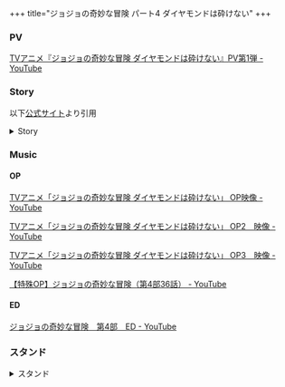 +++
title="ジョジョの奇妙な冒険 パート4 ダイヤモンドは砕けない"
+++

### PV

[TVアニメ『ジョジョの奇妙な冒険 ダイヤモンドは砕けない』PV第1弾 - YouTube](https://www.youtube.com/watch?v=NLZP_z2PxCw)

### Story

  

以下[公式サイト](https://jojo-animation.com/du/story/)より引用

  

<details>

<summary>Story</summary>

  

#### 13 やばいものを拾ったっス！

◆脚本:猪爪慎一　◆絵コンテ:吉田泰三　◆演出：藤本ジ朗  

◆作画監督：CHA MYOUNG JUN

  

音石明を捕まえ、弓と矢を無事に回収することができた仗助たち。事件は無事解決し杜王町には平和が戻るが、仗助には大きな問題が―。未だに打ち解けられない父、ジョセフとの関係だ。遠くから母を見るだけという条件で自宅まで連れて行こうとするのだが、耳は遠いわ、勝手に違う方向へ向かうバスに乗ろうとするわと振りまわされてばかり。しかもジョセフは、近くにスタンド使いがいると言いだして―。

  

#### 14 漫画家のうちへ遊びに行こう その１

◆脚本:小林靖子　◆絵コンテ・演出:津田尚克　◆演出:加藤敏幸／ソエジマヤスフミ／朝木幸彦  

◆作画監督:仲敷沙織／千葉山夏恵／渡邊葉留／木下由衣

  

大人気漫画「ピンクダークの少年」の作者、岸辺露伴が杜王町に住んでいると知って自宅にサインをもらいに行く康一と間田。中から出てきた露伴はサインすることを快諾してくれただけでなく、仕事場を見学するよう家の中へと招き入れてくれて康一たちは大興奮！しかしリアリティを追及する露伴の度を超えた行動に、康一は次第に恐怖を覚えはじめ―。

  

#### 15 漫画家のうちへ遊びに行こう その２

◆脚本:小林靖子　◆絵コンテ:ソエジマヤスフミ　◆演出:松林唯人  

◆作画監督:ムラオミノル／芦谷耕平／SHIN HYUNG WOO

  

いつの間にか露伴の自宅前にやってきていた康一がおそるおそる家の中に入ると、そこにはものすごいスピードで漫画を描く露伴の姿があった。昨日、康一の体験を読んだことで創作意欲が掻き立てられ、漫画を描きたくて描きたくてしょうがないというのだ。ヘブンズ・ドアーの能力でまたも康一を本に変えた露伴が、ページを破り取ろうとしたその時、玄関に予期せぬ人物が現れる！

  

#### 16  「狩りハンティング」に行こう！

◆脚本:ヤスカワショウゴ　◆絵コンテ・演出:古川順康　◆作画監督:関川成人

  

突然、承太郎からハンティングに誘われた仗助。その目的は、音石明によってスタンド能力を身に付けた「ネズミ」を狩りに行くというものだった。仗助たちが、ネズミが射られた用水路にやってくると、そこには煮こごりのような状態で固められた何十匹ものネズミの異様な死体が！自分たちが追っているネズミの仕業と考え排水溝の先へと進むと、それは農家の 下水へとつながっていて…。

  

#### 17 岸辺露伴の冒険

◆脚本:猪爪慎一　◆絵コンテ・演出:嶌田惣一　◆作画監督:矢吹智美

  

康一と露伴は奇妙な光景を目にしていた。目の前に、地図にはない謎の小道があるのだ。この道がいったいどこへ続くのか…ふたりが進んでみるとそこは空き家や電気の切れた自動販売機、地図に載っていない曲がり角や道が広がっていた。不思議に思う康一たちだが、そこで更なる異変に気づく。何度やっても右左右と曲がっている最初の場所に戻ってきてしまうのだ。露伴は何者かにスタンド攻撃を受けているのではと考えるのだが―。

  

#### 18 「重ちー」の収穫ハーヴェスト その１

◆脚本：ふでやすかずゆき　◆絵コンテ・演出：長田絵里  

◆作画監督：芦谷耕平／宝谷幸稔／立花希望／仲敷沙織／渡邊葉留／糸井　恵／SHIN HYUNG WOO

  

貯金がなくなり頭を抱える仗助の前に1円玉を持った小型のスタンドが現れた。驚いた仗助がその後を追いかけていくと、そこには新たなスタンド使い、矢安宮重清（重ちー）の姿が！自身のスタンド、ハーヴェストを使って町中に落ちている小銭を集めているという重ちーの行動に感心した仗助は、ハーヴェストを使ったあることを思いつく。

  

#### 19 「重ちー」の収穫ハーヴェスト その２

◆脚本：ふでやすかずゆき　◆絵コンテ：永居慎平　◆演出：KIM MIN SUN／波多正美  

◆作画監督：KIM BO KYONG／RYU SUNG CHOL／LEE BANG WON／YANG JEONG HEE

  

５００万円の当選宝くじを手に入れ銀行へ換金にやってきた仗助たちだったが、その当選くじが本当に仗助たちのものか行員に怪しまれてしまう。自分たちで買ったとしらを切る仗助だが、宝くじの裏には仗助たちとは別の人物の名前と電話番号が書いてあると指摘され、さらに行員はその番号に電話をかけ始めた！言い逃れできない状況に追い込まれた仗助は、ある行動に出るのだが―。

  

#### 20 山岸由花子はシンデレラに憧れる

◆脚本:ヤスカワショウゴ　◆絵コンテ:藤本ジ朗／津田尚克　◆演出:藤本ジ朗  

◆作画監督:CHA MYOUNG JUN

  

康一にまったく振り向いてもらえないことに落ち込んでいた由花子は、とある店の前で足を止める。エステ「シンデレラ」、その店は普通のエステとは違い「幸福の顔」を作るという変わった店だった。エステティシャンの辻彩に「愛と出会う顔」にしてもらった由花子が町に出ると、さっそく康一に遭遇。しかも、いつもと様子が違ってとてもいい委囲気に…。これまでの人生で最高の幸せを感じる由花子だったが、その効果は30分しか持たず…。

  

#### 21 吉良吉影は静かに暮らしたい その１

◆脚本:小林靖子　◆絵コンテ:古川順康　◆演出:EUM SANGYONG　◆作画監督:KIM EUNSUN

  

行きかう人々で賑わう昼時の町中、吉良吉影は女子社員の誘いを断ってパン屋でサンドイッチを買うと公園で1人、ランチを楽しんでいた。そこへ通りかかった重ちーは誤って自分のサンドイッチと吉良のサンドイッチの袋を取り違えてしまう。それに気づき、血相を変え重ちーを追いかける吉良。実は、吉良の袋の中にはサンドイッチではない別のものが入っていて―。

  

#### 22 吉良吉影は静かに暮らしたい その２

◆脚本:小林靖子　◆絵コンテ:加藤敏幸　◆演出:江副仁美  

◆作画監督:渡邊葉留／千葉山夏恵／木下由衣／糸井恵／横山謙次

  

吉良吉影は杜王町に潜んでいた殺人鬼であり、そしてスタンド使いでもあった。自身の秘密を知った重ちーを消そうとする吉良にハーヴェストで応戦する重ちーだったが、吉良のスタンド、キラークイーンの特殊能力により瀕死の重傷を負ってしまう。一瞬の隙をつき、吉良の前から逃げることに成功した重ちーはクレイジー・ダイヤモンドに傷を治してもらうため、そして吉良の脅威を知らせるため仗助の元へ向かう。

  

#### 23 シアーハートアタック その１

◆脚本:ヤスカワショウゴ　◆絵コンテ:嶌田惣一　◆演出:村田光  

◆作画監督:石本峻一／芦谷耕平／飯飼一幸／SHIN HYUNG WOO

  

ボタンの持ち主を探していた承太郎と康一は靴のムカデ屋で殺人鬼・吉良吉影のスタンドが放つ第２の爆弾「シアーハートアタック」に遭遇する。康一は逃げる吉良を追おうとするが、承太郎はそれよりも再び攻撃する隙を狙っているであろうシアーハートアタックを警戒するよう促す。まずは犯人を確保すべきと考えた康一は慎重な行動をとる承太郎に納得がいかない。しかし、次の瞬間、シアーハートアタックが康一に取り付き―！

  

#### 24 シアーハートアタック その２

◆脚本:ヤスカワショウゴ　◆絵コンテ:嶌田惣一　◆演出:ソエジマヤスフミ  

◆作画監督:石本峻一／渡邊葉留／宝谷幸稔／仲敷沙織

  

進化したエコーズＡＣＴ３の能力でシアーハートアタックを重くし、なんとか難を逃れた康一だったが、そこへ殺人鬼・吉良吉影が姿を現す！ついに目の前に現れた殺人鬼に強い怒りを感じた康一はＡＣＴ３で吉良に対抗するが、まったく歯が立たない。公衆の面前で恥をかかされたことに気がおさまらない吉良は、康一に容赦ない攻撃を浴びせるのだが…。

  

#### 25 アトム・ハート・ファーザー

◆脚本:猪爪慎一　◆絵コンテ・演出:長田絵里  

◆作画監督：CHA MYOUNG JUN／SEO JUNG HA

  

吉良吉影の手がかりを得るため、かつて吉良が住んでいた家を調査する仗助たち。それといった特徴のない吉良だが、承太郎は家の中の物から高い知能と能力を隠すため、わざと自分の長所や短所を人前に出さない男だと分析する。それと同時に、長年切った爪とそのデータを机の引き出しに保管しているのを発見。仗助たちは平凡な男の異常な趣味を目の当たりにし、不気味さを感じていた。すると、ふいに机上にあるポラロイドがひとりでにシャッターを切って…。

  

#### 26 ジャンケン小僧がやって来る!

◆脚本:ふでやすかずゆき　◆絵コンテ:ソエジマヤスフミ　◆演出:KIM MIN SUN  

◆作画監督:RYU SEUNG CHEOL／KIM BO KYOUNG／KIM EUM SUN／LEE BANG WON  KWON HYEOK JEONG

  

弓と矢を奪い仗助たちの元から逃走した吉良吉廣は、息子の吉影を守るため味方となるスタンド使いを探していた。矢に射抜きたいものを選べと告げると、矢はある人物を差す―。その頃、吉良吉影を追う露伴は杜王駅前で通勤中の会社員の写真を撮影していた。吉良が誰かとすり替わったのであればそいつとして通勤していると考えたのだ。吉良がその家族を消し去る前に見つけたいと願う露伴。そこに突然、少年がジャンケンをしてほしいと声をかけてきた。

  

#### 27 ぼくは宇宙人

◆脚本:ふでやすかずゆき　◆絵コンテ:津田尚克　◆演出:津田尚克／朝木幸彦  

◆作画監督:LEE BANG WON／KWON HYEOK JUNG／RYU SEUNG CHUL  芦谷耕平／仲敷沙織／渡邊葉留／横山謙次

  

顔を奪い、川尻浩作として生活を始めた吉良だが、自分の本性を隠したまま生活をすることにいらだちを覚え始めていた。道行く女性を見ては自分の本性を打ち明けたい、その細い首を絞め殺してみたい…という衝動を懸命に抑える吉良。しかし、川尻の妻・しのぶの首筋を見た瞬間、殺人衝動に駆られて―！一方、仗助たちは杜王町の外れの麦畑でミステリー・サークルに倒れた不思議な男を発見する。

  

#### 28 ハイウェイ・スター その１

◆脚本:ふでやすかずゆき　◆絵コンテ・演出:玉村仁　◆演出協力:津田尚克／加藤敏幸／朝木幸彦  

◆作画監督:千葉山夏恵／渡邊葉留／大高雄太／横山謙次／仲敷沙織／SHIN HYUNG WOO／芦谷耕平

  

チンチロリン勝負でイカサマがおこなわれていると感じた露伴は自身の小指にペンを突き立てる！次の勝負で仗助のイカサマを見破れなければ、２００万円でクレイジー・ダイヤモンドに治療を頼んでやるが、イカサマの正体を見つけたときは、仗助の小指を貰うという露伴。さらに、取り立て人として玉美を呼び出し、心の錠前で、仗助がイカサマをしないという逃げ道も封じる！！

  

#### 29 ハイウェイ・スター その２

◆脚本:ふでやすかずゆき　◆絵コンテ:古川順康　◆演出:村田光  

◆作画監督:芦谷耕平／木下由衣／千葉山夏恵／仲敷沙織／渡邊葉瑠／SHIN HYUNG WOO  横山謙次／大高雄太／西位輝実／石本峻一／馬場充子

  

露伴に窮地を救われた仗助は、謎の足跡型スタンドの本体を探す。どこまでも追ってくるスタンドをバイクで振り切り、康一に電話をしてエコーズで敵本体を探してもらおうと考えるが、仗助の匂いを覚えたスタンドは大まかな位置をつかんで仗助の傍へ現れるため、時速６０キロ以下に減速する事すらできない。何とか携帯電話を入手し康一へ連絡を取ることに成功するが、気が付くと目の前には海が迫っていて―！

  

#### 30 猫は吉良吉影が好き

◆脚本:猪爪慎一／ふでやすかずゆき　◆絵コンテ:嶌田惣一  

◆演出:藤原潤／ソエジマヤスフミ／江副仁美／佐々木勅嘉／朝木幸彦／西島圭祐  

◆作画監督:CHA MYOUNG JUN／KIM KANG WON／芦谷耕平／千葉山夏恵／横山謙次  SHIN HYUNG WOO

  

ある朝、しのぶから地下室で喉に大きな穴が開いたブリティッシュ・ブルー種の猫を見つけたという話を聞いた川尻。あの『矢』で射抜かれた猫なのではないかと考えた川尻が地下室へ様子を見に行くと、そこには死んだ猫の姿があった。猫に恐怖したしのぶがホウキを振り回した際に倒したビンの破片で喉を切って死んでしまったようだ。川尻は家の庭に猫を埋葬してやるのだが、翌日、猫を埋めた場所からは怪しげな植物が生えて…。

  

#### 31 7月15日(木) その１

◆脚本:小林靖子　◆絵コンテ:長田絵里／ソエジマヤスフミ／吉田泰三  

◆演出:長田絵里／ソエジマヤスフミ／津田尚克  

◆作画監督:仲敷沙織／SHIN HYUNG WOO／飯飼一幸／千葉山夏恵／横山謙次／芦谷耕平

  

行方不明となった吉良吉影の姿を探していた吉廣は川尻浩作を発見する。間違いなく息子の吉影だと確信した吉廣は川尻に近づこうとするが、その後ろには川尻をビデオで隠し撮りする早人の姿が！露伴や承太郎たちも吉影を捜索している中、このままでは見つかってしまうと考えた吉廣はある行動に出る。一方、登校中の仗助と億泰は道端で双眼鏡に変身した未起隆に遭遇。使われていない鉄塔を見てくれと言われ、双眼鏡を覗くと、そこには鉄塔の上で生活する男がいた！

  

#### 32 7月15日(木) その２

◆脚本:小林靖子　◆絵コンテ:長田絵里／ソエジマヤスフミ／吉田泰三  

◆演出:長田絵里／ソエジマヤスフミ／津田尚克  

◆作画監督:仲敷沙織／千葉山夏恵／馬場充子／西位輝実／石本峻一／芦谷耕平／飯飼一幸  木下由衣／横山謙次／CHA MYOUNG JUN／SHIN HYUNG WOO

  

火事の修理と見積もりのため、露伴の家に一級建築士の乙雅三がやってきた。露伴は家の中に乙を招き入れるが、乙のとる奇怪な行動に興味を惹かれる。その頃、仗助は鉄塔に捕らわれてしまった未起隆を助けるため、再び鉄塔内で鋼田一と対峙していた。しかし、鉄塔の構造を熟知した鋼田一は仗助の攻撃を余裕でかわすと、今度は思いもよらぬ攻撃を仕掛けてきて…。

  

#### 33 7月15日(木) その３

◆脚本:小林靖子　◆絵コンテ:ソエジマヤスフミ／吉田泰三  

◆演出:ソエジマヤスフミ／藤本ジ朗／江副仁美  

◆作画監督:西位輝実／馬場充子／石本峻一／芦谷耕平／木下由衣／千葉山夏恵／仲敷沙織  SHIN HYUNG WOO／CHA MYOUNG JUN／横山謙次／飯飼一幸

  

乙雅三の背中を見たことで露伴はスタンドのチープ・トリックに取り憑かれてしまった。チープ・トリックへの攻撃はそのまま本体である露伴自身に返ってきてしまうため、むやみに攻撃することもできず、露伴は窮地に立たされる。そして、康一を探していた仗助と噴上の前にあらゆるものを紙にして閉じ込めるスタンド・エニグマを持つ少年が現れる。エニグマの少年がポケットから取り出した紙にはあるものが隠されていて…。

  

#### 34 7月15日(木) その４

◆脚本:小林靖子　◆絵コンテ:吉田泰三　◆演出:藤本ジ朗／江副仁美  

◆作画監督:CHA MYOUNG JUN／千葉山夏恵／SHIN HYUNG WOO／芦谷耕平  仲敷沙織／西位輝実／石本峻一／馬場充子

  

チープ・トリックの攻撃に困り果て、自宅に康一を呼び出し助けを求める露伴だったが、スタンドが取り憑いた背中をどうしても見せようとしない露伴の姿に、康一はからかわれているのではないかと不信感を抱き、怒って帰ってしまう。チープ・トリックに屈辱を味わわされ怒りに震える露伴は、意を決して自宅を出て杜王グランドホテルに向かうことにする。しかし、それは背中を見られる危険性のある過酷なものだった！

  

#### 35 アナザーワン バイツァ・ダスト その１

◆脚本:ヤスカワショウゴ　◆コンテ:加藤敏幸　◆演出:加藤敏幸／村田光  

◆作画監督:石本峻一／馬場充子／西位輝実／仲敷沙織／木下由衣／横山謙次  芦谷耕平／飯飼一幸／SHIN HYUNG WOO／CHA MYOUNG JUN

  

追い詰められた川尻浩作は、早人を手にかけてしまった。事故に見えるよう早人を殺害したが、露伴たちが早人の存在に気づき、明日にも川尻家を調べに来ようとしているという最悪のタイミングだった。このままでは、正体がバレる、捕まってしまう―！絶望の淵に追い詰められた川尻だったが、突如、吉廣の持っていた矢が川尻を突き刺して―！

  

#### 36 アナザーワン バイツァ・ダスト その２

◆脚本:ヤスカワショウゴ　◆コンテ:加藤敏幸／津田尚克　◆演出:江島泰男／西島圭祐  

◆作画監督:小美野雅彦／千葉山夏恵／仲敷沙織／芦谷耕平／石本峻一／馬場充子／西位輝実

  

キラークイーン第３の能力「バイツァ・ダスト」によって岸辺露伴を爆破し、同じ朝に戻ってきたということを聞かされた早人は、キラ・ヨシカゲを倒せるのは露伴のような「能力を持つ者」だけだと思い、露伴を死なせずにキラのことを伝えようとする。しかし、一度起こった運命の結果は変わらない。早人が露伴に会わなくても露伴は爆発してしまう。キラ・ヨシカゲを倒せないのかと苦しむ早人の目の前に、さらなる人物が現れ…。

  

#### 37 クレイジー・Dダイヤモンド は砕けない その１

◆脚本:ふでやすかずゆき　◆コンテ:古川順康　◆演出:ソエジマヤスフミ／長田絵里  

◆作画監督:横山謙次／SHIN HYUNG WOO／CHA MYOUNG JUN／芦谷耕平  千葉山夏恵／木下由衣／飯飼一幸

  

ストレイ・キャットの空気弾で吉良を殺そうとした早人の作戦は失敗に終わった。早人が何度も同じ朝を往復していると察した吉良は、露伴の他にも何人かを吹き飛ばしている、そしてこれ以上同じ朝に早人を戻らせることは危険だと思い、今回でバイツァ・ダストを解除しようと考える。「運命は」自分に味方してくれていると確信した吉良だったが、そこにある人物が現れた。

  

#### 38 クレイジー・Dダイヤモンド は砕けない その２

◆脚本:ふでやすかずゆき　◆コンテ:追崎史敏　◆演出:加藤敏幸／村田光／津田尚克  

◆作画監督:西位輝実／石本峻一／馬場充子／仲敷沙織／芦谷耕平／横山謙次  SHIN HYUNG WOO／CHA MYOUNG JUN

  

キラークイーンとストレイ・キャットの攻撃によって追い詰められた仗助と早人は接近戦に持ち込むため近くの民家に逃げ込むが、そこへ空気弾が壁をすり抜け入り込んできた。灰皿の灰をまき、空気弾を視認できる状況にすることでかわそうとする仗助だったが、なぜか空気弾は仗助を追いかけてくる！外から見えるはずがないのに確実に仗助を狙っている空気弾に仗助と早人は動揺する―。

  

#### 39 さよなら杜王町-黄金の心

◆脚本:小林靖子　◆絵コンテ・演出:津田尚克  

◆作画監督:西位輝実／石本峻一／馬場充子／仲敷沙織／芦谷耕平／横山謙次  木下由衣／SHIN HYUNG WOO／CHA MYOUNG JUN

ついに仗助たちは吉良を追い詰めた！承太郎たちも集まり、絶望の淵に立たされた吉良だったが、それでもなお、助けにやってきた救急隊員の女性にバイツァ・ダストを仕掛け、時間を吹き飛ばそうする。自ら女性に自分の正体を明かすことでバイツァ・ダストの発動条件を満たした吉良は、キラークイーンのスイッチを押す！杜王町の未来をかけた最終決戦、いよいよ決着―！

  

</details>

  

### Music

#### OP

[TVアニメ「ジョジョの奇妙な冒険 ダイヤモンドは砕けない」 OP映像 - YouTube](https://www.youtube.com/watch?v=FrI_31R-EfM)

  

[TVアニメ「ジョジョの奇妙な冒険 ダイヤモンドは砕けない」 OP2　映像 - YouTube](https://www.youtube.com/watch?v=bFFtHGDGpXc)

  

[TVアニメ「ジョジョの奇妙な冒険 ダイヤモンドは砕けない」 OP3　映像 - YouTube](https://www.youtube.com/watch?v=Zx_rFZhJCB0)

  

[【特殊OP】ジョジョの奇妙な冒険（第4部36話） - YouTube](https://www.youtube.com/watch?v=HTLBxE0_v8c)

#### ED

[ジョジョの奇妙な冒険　第4部　ED - YouTube](https://www.youtube.com/watch?v=sHCkAJn_G5A)

  
  

### スタンド

  

<details>

<summary>スタンド</summary>

  

#### クレイジーダイヤモンド

破壊力AスピードA射程距離D持続力B精密操作性B成長性C\

仗助のスタンド。壊れたものに触れると元の形に「直す」能力をもつが、既に死んでしまった生命等は直せない。また、仗助自身の傷を癒すこともできない。承太郎のスタープラチナにも匹敵する強力なパワーとスピードを持つ。\

[公式](https://jojo-portal.com/anime/du/character/01/)

  

#### ハーミットパープル

破壊力DスピードC射程距離D持続力A精密操作性D成長性E\

ジョセフのスタンド。茨のような植物の形をしており、透視や調査などで対象を写す遠隔視能力を持つ。スタンドをロープのように延ばして攻撃したり、物を絡め取ったり、移動に利用したりすることも可能。\

[公式](https://jojo-portal.com/anime/du/character/06/)

  
  

#### ヘブンズ・ドアー

破壊力DスピードB射程距離B持続力B精密操作性C成長性A→B\

露伴のスタンド。対象を本にする能力をもつ。本には相手のこれまでの人生全てが書かれており、ページを破ったり、ページに任意の文章を書き込むことで行動を制限・操作することができる。\

[公式](https://jojo-portal.com/anime/du/character/04/)

  
  

#### ラット

破壊力BスピードC射程距離D持続力B精密操作性E成長性C\

ネズミ(虫喰い)のスタンド。砲台型をしており、物や生物はもちろんスタンドさえも溶かす毒針を発射し攻撃する。針自体の威力はさほどではないが、触れただけで物をドロドロに溶かしてしまうほどの強力な毒をもつ。\

[公式](https://jojo-portal.com/anime/du/character/24/)

  
  

#### スタープラチナ

破壊力AスピードA射程距離C持続力A精密操作性A成長性A\

承太郎のスタンド。パワー・スピード・精密動作性など、基本的な能力が桁違いに優れている。DIOとの闘いにおいて時を止める能力に目覚め、最強のスタンドと言える。\

[公式](https://jojo-portal.com/anime/du/character/05/)

  
  

#### エコーズ ACT1

破壊力EスピードE射程距離B持続力B精密操作性C成長性A

###### ハーヴェスト

破壊力EスピードB射程距離A持続力A精密操作性E成長性C\

重ちーのスタンド。約500体からなる小さな群体型。遠隔操作が可能であり、広域での物の探索、収集に長けている。1体1体の破壊力は低いものの、小型で見つかりにくく数が多いため、攻撃面でもかなり強力。その能力ゆえに様々な使い方が可能である。\

[公式](https://jojo-portal.com/anime/du/character/11/)

  
  

#### シンデレラ

破壊力DスピードC射程距離C持続力C精密操作性A成長性C\

辻彩のスタンド。肉体のイメージを変換し、人相や運勢を操る能力を持つ。しかし、その能力は30分しかもたず、運勢を持続させるには30分ごとに特別な口紅を塗らねばならない。怠ると運勢を固定するエネルギーが消えパーツが崩壊してしまう。\

[公式](https://jojo-portal.com/anime/du/character/14/)

  

#### キラークイーン

破壊力AスピードB射程距離D持続力B→C精密操作性B成長性A\

吉良吉影のスタンド。触れた物をどんな物でも爆弾にすることができ、好きな時にスイッチを入れるだけで対象は爆発する。跡形もなく爆破されるため、証拠を残さずに人を殺すこともできる、恐ろしいスタンド。\

[公式](https://jojo-portal.com/anime/du/character/32/)

  

#### シアーハートアタック

破壊力AスピードC射程距離A持続力A精密操作性E成長性A\

キラークイーンの左手から発射される遠隔自動操縦型のスタンド。温度を感知して自動的に対象を追尾し、接触すると相手を爆破する。温度の高い方を優先的に追撃する特性を持つ。強固な防御力を持っており、スタープラチナの力でも破壊することができない。\

[公式](https://jojo-portal.com/anime/du/character/32/)

  
  

#### エコーズ ACT3

破壊力BスピードB射程距離C持続力B精密操作性C成長性A\

エコーズの最終形態で、これまでと異なり子供のような姿をした人型のスタンド。自意識を持って会話が可能だが、その言葉遣いは非常に荒っぽい。対象を重くする能力をもち、その効果は康一が近づけば近づくほど強くなる。\

[公式](https://jojo-portal.com/anime/du/character/02/)

  
  

#### ザ・ハンド

破壊力BスピードB射程距離D持続力C精密操作性C成長性C\

億泰のスタンド。右手で掴んだ物を空間ごと削り取る能力をもつ。削り取られたものがどこに行くのかは億泰にすらもわからない。空間を削り取ることで、自分や相手を瞬間移動させることも可能。\

[公式](https://jojo-portal.com/anime/du/character/03/)

  

#### アトム・ハート・ファーザー

破壊力EスピードE射程距離？持続力A精密操作性E成長性E\

吉良吉廣のスタンド。吉廣が写った写真の空間を支配し、写真のフレーム内に映ったものを攻撃すると現実世界でも攻撃される。内側からフレームを破壊、突破することは不可能であり、また外側からの干渉が一切できない。\

[公式](https://jojo-portal.com/anime/du/character/31/)

  

#### アース・ウィンド・アンド・ファイヤー

破壊力CスピードC射程距離？持続力A精密操作性C成長性C\

未起隆のスタンド。変身できる能力を持つ。大抵の物には変身できるが、複雑な機械や自分以上の力の出るものにはなれない。また、地球人の顔がみんな同じに見えるため、人の顔マネ、変装もできない。\

[公式](https://jojo-portal.com/anime/du/character/12/)

  
  

#### ハイウェイ・スター

破壊力CスピードB射程距離A持続力A精密操作性E成長性C\

噴上裕也のスタンド。幻影を見せる部屋に入り込んだ者の匂いを覚えると、時速60キロで追跡し、捕まえた相手の養分を吸い取る。一度匂いを覚えるとどこまでも追いかけてくる。通常は人型をしているが、追跡時には足跡のような形に姿を変える。\

[公式](https://jojo-portal.com/anime/du/character/26/)

  

#### スーパーフライ

破壊力EスピードE射程距離？持続力A精密操作性E成長性E\

鉄塔そのものがスタンドになった自立型スタンド。鉄塔内に入ると、次の誰かが鉄塔に入るまで外に出ることができない。無理に出ようとすると体が鉄塔の一部となってしまう。鉄塔にダメージを与えると「エネルギー保存の法則」により、攻撃した者にそのエネルギーが返ってくるため破壊することが不可能である。\

[公式](https://jojo-portal.com/anime/du/character/28/)

  

#### ストレイ・キャット

元は吉良吉廣に矢で射ぬかれたブリティッシュ・ブルー種の猫。仮死状態で埋葬されたのち、猫草として生き返る。空気を自由に操作するスタンド能力を持ち、空気を弾丸のように発射したり、周辺の空気を操作して真空状態にしたりできる。\

[公式](https://jojo-portal.com/anime/du/character/27/)

  
  

#### エニグマ

破壊力EスピードE射程距離C持続力A精密操作性C成長性C\

宮本輝之輔のスタンド。あらゆるものを紙にして閉じ込める能力を持つ。物であれば無条件で閉じ込められるが、人間の場合は、恐怖したときに無意識にみせる「恐怖のサイン」を見つけなければ閉じ込めることができない。対象物は紙を開くと外に出せる。\

[公式](https://jojo-portal.com/anime/du/character/29/)

  
  
  

#### チープ・トリック

破壊力EスピードE射程距離E持続力A精密操作性E成長性E\

背中におぶさって耳元で絶えず話しかけてくる。スタンド自体に殺傷能力はなく、取り憑いた人物をノイローゼにして背中を見せるように仕向け、本体の背中を見た人物に新たに取り憑く際に、本体から精気を奪うのが目的。スタンドを攻撃すると本体も攻撃を受けるため、力ずくで撃退するのは非常に困難である。\

[公式](https://jojo-portal.com/anime/du/character/30/)

  
  
  

#### 杜王町名所

##### 杜王町名所その5「漫画家 岸辺露伴の家」

行き方 杜王町勾当台2丁目バス停下車 徒歩1分

敷地 103坪の豪邸 7LDKプラス屋根裏部屋 実際行くと居留守を使われる。

###### 杜王町名所その6 少女の幽霊に会える小道

行き方 杜王駅より11番バス、勾当台商店街で下車、杜王町勾当台2丁目のコンビニ「オーソン」隣り。薬屋「ドラッグのキサラ」との間に、現れる。

(注)見えない人がほとんどだが、あなたがもし、この小道に迷い込んだ時、決して後ろを振り返ってはならない。

  

##### 杜王町名所その7 パン屋「サンジェルメン」

行き方 杜王町ぶどうヶ丘高校行きバス、途中下車徒歩2分

駅から伸びるグリーンロードの途中にあるパン屋、独自の製法に石窯オーブンを用いた数多いレパートリーが人気。学生、主婦、OLなど幅広い層に支持されている。人気メニューは「サンドイッチ」。すぐに売り切れる。

  

##### 杜王町名所その8「2つ杜トンネル」

嘉永五年(1852年)完成。昭和五十八年修復。全長450メートル。杜王町とS市をつなぐ国道にある。中はカーブしているため、反対側の出口は見えな。夜道の灯りが少ないため、交通事故が絶えない事と、不気味な雰囲気が心霊スポットとして若者の間で有名。

  

##### 杜王町 名所 その9 送電鉄塔に住む男

  

</details>

  
